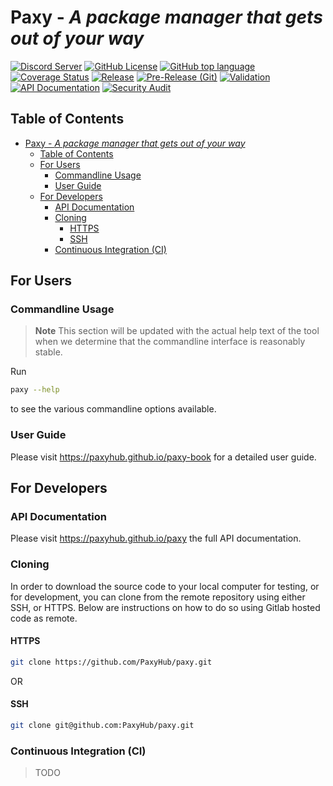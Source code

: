 # Paxy - *A package manager that gets out of your way*

[![Discord Server](https://dcbadge.vercel.app/api/server/heVuWyRxn2?style=flat)](https://discord.gg/heVuWyRxn2)
[![GitHub License](https://img.shields.io/github/license/paxyhub/paxy)](https://www.mozilla.org/en-US/MPL/)
[![GitHub top language](https://img.shields.io/github/languages/top/PaxyHub/paxy)](https://www.rust-lang.org/)
[![Coverage Status](https://coveralls.io/repos/github/PaxyHub/Paxy/badge.svg?branch=main)](https://coveralls.io/github/PaxyHub/Paxy?branch=main)
[![Release](https://github.com/PaxyHub/Paxy/actions/workflows/release.yml/badge.svg)](https://github.com/PaxyHub/Paxy/actions/workflows/release.yml)
[![Pre-Release (Git)](https://github.com/PaxyHub/Paxy/actions/workflows/pre_release.yml/badge.svg)](https://github.com/PaxyHub/Paxy/actions/workflows/pre_release.yml)
[![Validation](https://github.com/PaxyHub/Paxy/actions/workflows/validate.yml/badge.svg)](https://github.com/PaxyHub/Paxy/actions/workflows/validate.yml)
[![API Documentation](https://github.com/PaxyHub/Paxy/actions/workflows/docs.yml/badge.svg)](https://github.com/PaxyHub/Paxy/actions/workflows/docs.yml)
[![Security Audit](https://github.com/PaxyHub/Paxy/actions/workflows/security_audit.yml/badge.svg)](https://github.com/PaxyHub/Paxy/actions/workflows/security_audit.yml)

## Table of Contents

- [Paxy - *A package manager that gets out of your way*](#paxy---a-package-manager-that-gets-out-of-your-way)
  - [Table of Contents](#table-of-contents)
  - [For Users](#for-users)
    - [Commandline Usage](#commandline-usage)
    - [User Guide](#user-guide)
  - [For Developers](#for-developers)
    - [API Documentation](#api-documentation)
    - [Cloning](#cloning)
      - [HTTPS](#https)
      - [SSH](#ssh)
    - [Continuous Integration (CI)](#continuous-integration-ci)

## For Users

### Commandline Usage
> **Note** This section will be updated with the actual help text of the tool when we determine that the commandline interface is reasonably stable.

Run 
```sh
paxy --help
```
to see the various commandline options available.

### User Guide
Please visit https://paxyhub.github.io/paxy-book for a detailed user guide.

## For Developers

### API Documentation
Please visit https://paxyhub.github.io/paxy the full API documentation.

### Cloning

In order to download the source code to your local computer for testing, or for development, you can clone from the remote repository using either SSH, or HTTPS. Below are instructions on how to do so using Gitlab hosted code as remote.

#### HTTPS

```sh
git clone https://github.com/PaxyHub/paxy.git 
```

OR

#### SSH

```sh
git clone git@github.com:PaxyHub/paxy.git
```

### Continuous Integration (CI)
> TODO